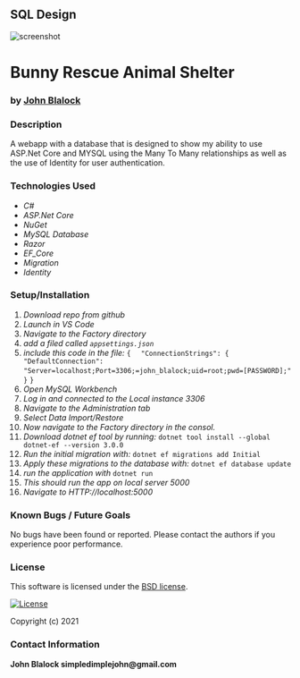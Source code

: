 ## SQL Design
![screenshot](database_image.png)

# __Bunny Rescue Animal Shelter__
### by [John Blalock](https://github.com/simpledimplejohn) 

### __Description__
A webapp with a database that is designed to show my ability to use ASP.Net Core and MYSQL using the Many To Many relationships as well as the use of Identity for user authentication.


### __Technologies Used__

* _C#_
* _ASP.Net Core_
* _NuGet_
* _MySQL Database_
* _Razor_
* _EF_Core_
* _Migration_
* _Identity_


### __Setup/Installation__

1. _Download repo from github_
2. _Launch in VS Code_
3. _Navigate to the Factory directory_
4. _add a filed called `appsettings.json`_
5. _include this code in the file:_
    `{`
`  "ConnectionStrings": {`
`      "DefaultConnection": "Server=localhost;Port=3306;=john_blalock;uid=root;pwd=[PASSWORD];"`
`  }`
`}`
6. _Open MySQL Workbench_
7. _Log in and connected to the Local instance 3306_
8. _Navigate to the Administration tab_
9. _Select Data Import/Restore_
10. _Now navigate to the Factory directory in the consol._
11. _Download dotnet ef tool by running:_
    `dotnet tool install --global dotnet-ef --version 3.0.0`
12. _Run the initial migration with:_
    `dotnet ef migrations add Initial`
13. _Apply these migrations to the database with:_
    `dotnet ef database update`
14. _run the application with_
    `dotnet run` 
15. _This should run the app on local server 5000_
16. _Navigate to HTTP://localhost:5000_


### __Known Bugs / Future Goals__
No bugs have been found or reported. Please contact the authors if you experience poor performance.



### __License__
This software is licensed under the [BSD license](license.txt).

[![License](https://img.shields.io/badge/License-BSD%202--Clause-orange.svg)](https://opensource.org/licenses/BSD-2-Clause)

Copyright (c) 2021 

### __Contact Information__
 __John Blalock simpledimplejohn@gmail.com__
